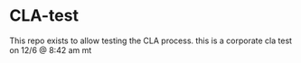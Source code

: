 # CLA-test
This repo exists to allow testing the CLA process. 
this is a corporate cla test on 12/6 @ 8:42 am mt
